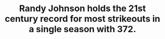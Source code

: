 ---
title:      
  - Randy Johnson holds the 21st century record for most strikeouts in a single season with 372.
secondary:
  - He did it in 2001 with the Arizona Diamondbacks. Johnson also holds the second and third highest rates since 2000 with 347 and 334 strikeouts in a single season.
reference:
---